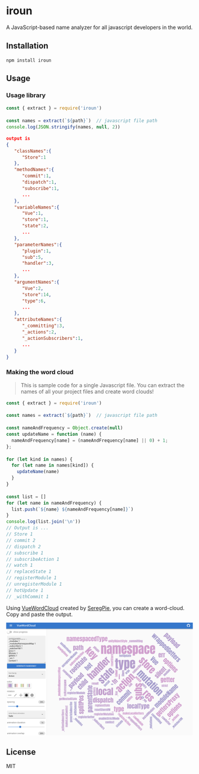 # iroun
A JavaScript-based name analyzer for all javascript developers in the world.

## Installation

    npm install iroun

## Usage
### Usage library
```js
const { extract } = require('iroun')

const names = extract(`${path}`)  // javascript file path
console.log(JSON.stringify(names, null, 2))
```
```json
output is
{
   "classNames":{
      "Store":1
   },
   "methodNames":{
      "commit":1,
      "dispatch":1,
      "subscribe":1,
      ...
   },
   "variableNames":{
      "Vue":1,
      "store":1,
      "state":2,
      ...
   },
   "parameterNames":{
      "plugin":1,
      "sub":5,
      "handler":3,
      ...
   },
   "argumentNames":{
      "Vue":2,
      "store":14,
      "type":6,
      ...
   },
   "attributeNames":{
      "_committing":3,
      "_actions":2,
      "_actionSubscribers":1,
      ...
   }
}
```

### Making the word cloud
> This is sample code for a single Javascript file.
> You can extract the names of all your project files and create word clouds!

```js
const { extract } = require('iroun')

const names = extract(`${path}`)  // javascript file path

const nameAndFrequency = Object.create(null)
const updateName = function (name) {
  nameAndFrequency[name] = (nameAndFrequency[name] || 0) + 1;
};

for (let kind in names) {
  for (let name in names[kind]) {
    updateName(name)
  }
}

const list = []
for (let name in nameAndFrequency) {
  list.push(`${name} ${nameAndFrequency[name]}`)
}
console.log(list.join('\n'))
// Output is ...
// Store 1
// commit 2
// dispatch 2
// subscribe 1
// subscribeAction 1
// watch 1
// replaceState 1
// registerModule 1
// unregisterModule 1
// hotUpdate 1
// _withCommit 1
```

Using [VueWordCloud](https://seregpie.github.io/VueWordCloud/) created by [SeregPie](https://github.com/SeregPie), you can create a word-cloud.
Copy and paste the output.

![making-the-word-cloud](./making-the-word-cloud.png)

## License

  MIT